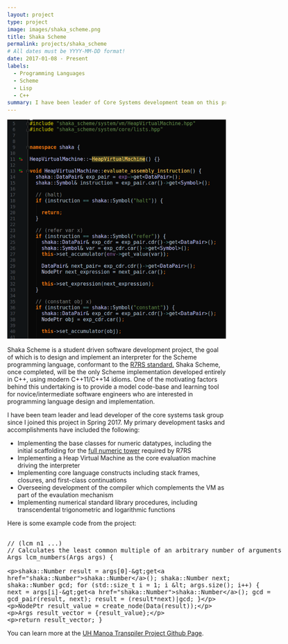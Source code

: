 ```yaml
---
layout: project
type: project
image: images/shaka_scheme.png
title: Shaka Scheme
permalink: projects/shaka_scheme
# All dates must be YYYY-MM-DD format!
date: 2017-01-08 - Present
labels:
  - Programming Languages
  - Scheme
  - Lisp
  - C++
summary: I have been leader of Core Systems development team on this project for the past 2, going on 3 semesters.
---
```


<img class="ui medium right floated rounded image" src="/images/shaka_scheme.png">


Shaka Scheme is a student driven software development project, the goal of which is to design and implement an interpreter for the Scheme programming language, conformant to the <a href="https://bitbucket.org/cowan/r7rs-wg1-infra/src/default/R7RSHomePage.md?fileviewer=file-view-default"> R7RS standard.</a> Shaka Scheme, once completed, will be the only Scheme implementation developed entirely in C++, using modern C++11/C++14 idioms. One of the motivating factors behind this undertaking is to provide a model code-base and learning tool for novice/intermediate software engineers who are interested in programming language design and implementation.

I have been team leader and lead developer of the core systems task group since I joined this project in Spring 2017. My primary development tasks and accomplishments have included the following: 

<ul>
  <li>Implementing the base classes for numeric datatypes, including the initial scaffolding for the <a href="https://en.wikipedia.org/wiki/Numerical_tower">full numeric tower</a> required by R7RS</li>
  <li>Implementing a Heap Virtual Machine as the core evaluation machine driving the interpreter</li>
  <li>Implementing core language constructs including stack frames, closures, and first-class continuations</li>
  <li>Overseeing development of the compiler which complements the VM as part of the evaulation mechanism</li>
  <li>Implementing numerical standard library procedures, including transcendental trigonometric and logarithmic functions</li>
</ul>

Here is some example code from the project:

<xmp>
// (lcm n1 ...)
// Calculates the least common multiple of an arbitrary number of arguments
Args lcm_numbers(Args args) {

  shaka::Number result = args[0]->get<shaka::Number>();
  shaka::Number next;
  shaka::Number gcd;
  for (std::size_t i = 1; i < args.size(); i++) {
    next = args[i]->get<shaka::Number>();
    gcd = gcd_pair(result, next);
    result = (result*next)|gcd;
  }

  NodePtr result_value = create_node(Data(result));

  Args result_vector = {result_value};

  return result_vector;
}
</xmp>

You can learn more at the [UH Manoa Transpiler Project Github Page](https://github.com/uhmanoa-transpiler-project/shaka-scheme).



